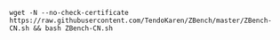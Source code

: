     wget -N --no-check-certificate https://raw.githubusercontent.com/TendoKaren/ZBench/master/ZBench-CN.sh && bash ZBench-CN.sh
